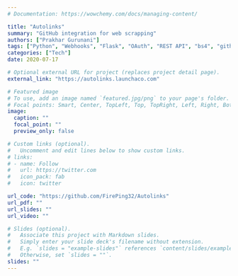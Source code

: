 ```yaml
---
# Documentation: https://wowchemy.com/docs/managing-content/

title: "Autolinks"
summary: "GitHub integration for web scrapping"
authors: ["Prakhar Gurunani"]
tags: ["Python", "Webhooks", "Flask", "OAuth", "REST API", "bs4", "githubapi", "beautifulsoup4"]
categories: ["Tech"]
date: 2020-07-17

# Optional external URL for project (replaces project detail page).
external_link: "https://autolinks.launchaco.com"

# Featured image
# To use, add an image named `featured.jpg/png` to your page's folder.
# Focal points: Smart, Center, TopLeft, Top, TopRight, Left, Right, BottomLeft, Bottom, BottomRight.
image:
  caption: ""
  focal_point: ""
  preview_only: false

# Custom links (optional).
#   Uncomment and edit lines below to show custom links.
# links:
# - name: Follow
#   url: https://twitter.com
#   icon_pack: fab
#   icon: twitter

url_code: "https://github.com/FirePing32/Autolinks"
url_pdf: ""
url_slides: ""
url_video: ""

# Slides (optional).
#   Associate this project with Markdown slides.
#   Simply enter your slide deck's filename without extension.
#   E.g. `slides = "example-slides"` references `content/slides/example-slides.md`.
#   Otherwise, set `slides = ""`.
slides: ""
---
```

